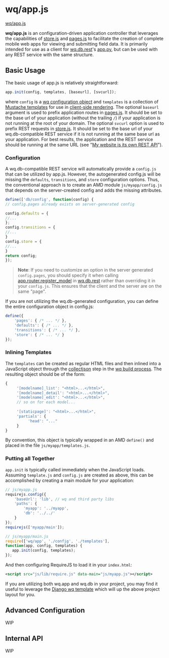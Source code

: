 wq/app.js
======

[wq/app.js]

**wq/app.js** is an configuration-driven application controller that leverages the capabilities of [store.js] and [pages.js] to facilitate the creation of complete mobile web apps for viewing and submitting field data.  It is primarily intended for use as a client for [wq.db.rest]'s [app.py], but can be used with any REST service with the same structure.

## Basic Usage

The basic usage of app.js is relatively straightforward:
```javascript
app.init(config, templates, [baseurl], [svcurl]);
```
where `config` is a [wq configuration object] and `templates` is a collection of [Mustache templates] for use in [client-side rendering].  The optional `baseurl` argument is used to prefix application routes in [pages.js].  It should be set to the base url of your application (without the trailing `/`) if your application is not running at the root of your domain.  The optional `svcurl` option is used to prefix REST requests in [store.js].  It should be set to the base url of your wq.db-compatible REST service if it is not running at the same base url as your application.  For best results, the application and the REST service should be running at the same URL (see "[My website is its own REST API]").

### Configuration
A wq.db-compatible REST service will automatically provide a  `config.js` that can be utilized by app.js.  However, the autogenerated config.js will be missing the `defaults`, `transitions`, and `store` configuration options.  Thus, the conventional approach is to create an AMD module `js/myapp/config.js` that depends on the server-created config and adds the missing attributes.

```javascript
define(['db/config', function(config) {
// config.pages already exists on server-generated config

config.defaults = {
//...
};
config.transitions = {
//...
}
config.store = {
//...
}
return config;
});
```

> **Note**: If you need to customize an option in the server generated `config.pages`, you should specify it when calling [app.router.register_model] in [wq.db.rest] rather than overriding it in your `config.js`.  This ensures that the client and the server are on the same "page".


If you are not utilizing the wq.db-generated configuration, you can define the entire configuration object in config.js:

```javascript
define({
    'pages': { /* ... */ },
    'defaults': { /* ... */ },
    'transitions': { /* ... */ },
    'store': { /* ... */ }
});
```

### Inlining Templates
The `templates` can be created as regular HTML files and then inlined into a JavaScript object through the [collectjson] step in the [wq build process].  The resulting object should be of the form:

```javascript
{
     '[modelname]_list': "<html>...</html>",
     '[modelname]_detail': "<html>...</html>",
     '[modelname]_edit': "<html>...</html>",
     // so on for each model...
     
     '[staticpage]': "<html>...</html>",
     'partials': {
          'head': "..."
     }
}
```
By convention, this object is typically wrapped in an AMD `define()` and placed in the file `js/myapp/templates.js`.

### Putting all Together

`app.init` is typically called immediately when the JavaScript loads.  Assuming `template.js` and `config.js` are created as above, this can be accomplished by creating a main module for your application:

```javascript
// js/myapp.js
requirejs.config({
    'baseUrl': 'lib', // wq and third party libs
    'paths': {
        'myapp': '../myapp',
        'db': '../../'
    }
});
requirejs(['myapp/main']);

// js/myapp/main.js
require(['wq/app', './config', './templates'],
function(app, config, templates) {
   app.init(config, templates);
});
```

And then configuring RequireJS to load it in your `index.html`:
```xml
<script src="js/lib/require.js" data-main="js/myapp.js"></script>
```

If you are utilizing both wq.app and wq.db in your project, you may find it useful to leverage the [Django wq template] which will up the above project layout for you.

## Advanced Configuration
WIP

## Internal API
WIP

[wq/app.js]: https://github.com/wq/wq.app/blob/master/js/wq/app.js
[store.js]: http://wq.io/docs/store-js
[My website is its own REST API]: http://wq.io/docs/website-rest-api
[pages.js]: http://wq.io/docs/pages-js
[app.py]: http://wq.io/docs/app.py
[app.router.register_model]: http://wq.io/docs/app.py
[wq.db.rest]: http://wq.io/docs/about-rest
[wq configuration object]: http://wq.io/docs/config
[client-side rendering]: http://wq.io/docs/web-app
[Mustache templates]: http://wq.io/docs/templates
[collectjson]: http://wq.io/docs/collectjson
[wq build process]: http://wq.io/docs/build
[Django wq template]: https://github.com/wq/django-wq-template
